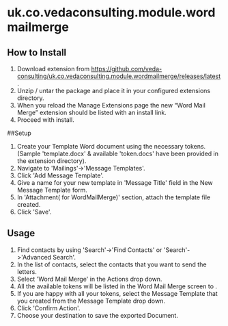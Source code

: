 uk.co.vedaconsulting.module.wordmailmerge
=========================================

## How to Install

1. Download extension from https://github.com/veda-consulting/uk.co.vedaconsulting.module.wordmailmerge/releases/latest.
2. Unzip / untar the package and place it in your configured extensions directory.
3. When you reload the Manage Extensions page the new “Word Mail Merge” extension should be listed with an install link.
4. Proceed with install.

##Setup

1. Create your Template Word document using the necessary tokens. (Sample 'template.docx' & available 'token.docs' have been provided in the extension directory).
2. Navigate to 'Mailings'->'Message Templates'.
3. Click 'Add Message Template'.
4. Give a name for your new template in 'Message Title' field in the New Message Template form.
5. In 'Attachment( for WordMailMerge)' section, attach the template file created.
6. Click 'Save'.

## Usage
1. Find contacts by using 'Search'->'Find Contacts' or 'Search'->'Advanced Search'.
2. In the list of contacts, select the contacts that you want to send the letters.
3. Select 'Word Mail Merge' in the Actions drop down.
4. All the available tokens will be listed in the Word Mail Merge screen to .
4. If you are happy with all your tokens, select the Message Template that you created from the Message Template drop down.
5. Click 'Confirm Action'.
6. Choose your destination to save the exported Document.
